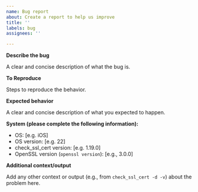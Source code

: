 ```yaml
---
name: Bug report
about: Create a report to help us improve
title: ''
labels: bug
assignees: ''

---
```


**Describe the bug**

A clear and concise description of what the bug is.

**To Reproduce**

Steps to reproduce the behavior.

**Expected behavior**

A clear and concise description of what you expected to happen.

**System (please complete the following information):**

 - OS: [e.g. iOS]
 - OS version: [e.g. 22]
 - check_ssl_cert version: [e.g. 1.19.0]
 - OpenSSL version (```openssl version```): [e.g., 3.0.0]

**Additional context/output**

Add any other context or output (e.g., from `check_ssl_cert -d -v`) about the problem here.
